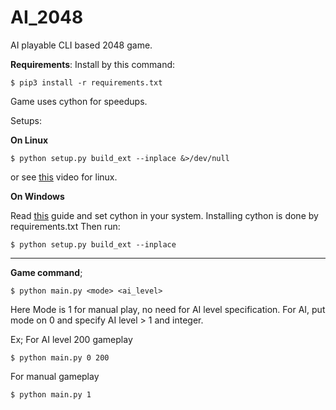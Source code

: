 # AI_2048
AI playable CLI based 2048 game.

**Requirements**:
Install by this command:

    $ pip3 install -r requirements.txt

Game uses cython for speedups.

Setups:

**On Linux**

    $ python setup.py build_ext --inplace &>/dev/null
or see [this](https://www.youtube.com/watch?v=SB9UgjJFFUk) video for linux.

**On Windows**

Read [this](https://github.com/cython/cython/wiki/InstallingOnWindows) guide and set cython in your system.
Installing cython is done by requirements.txt
Then run:

    $ python setup.py build_ext --inplace
-----------------------------------------------------
**Game command**; 

    $ python main.py <mode> <ai_level>

Here Mode is 1 for manual play, no need for AI level specification.
For AI, put mode on 0 and specify AI level > 1 and integer.

Ex; 
For AI level 200 gameplay

    $ python main.py 0 200 
 
For manual gameplay

    $ python main.py 1
